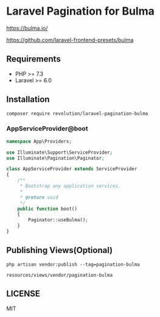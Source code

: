 # Laravel Pagination for Bulma

https://bulma.io/

https://github.com/laravel-frontend-presets/bulma

## Requirements
- PHP >= 7.3
- Laravel >= 6.0

## Installation

```
composer require revolution/laravel-pagination-bulma
```

### AppServiceProvider@boot

```php
namespace App\Providers;

use Illuminate\Support\ServiceProvider;
use Illuminate\Pagination\Paginator;

class AppServiceProvider extends ServiceProvider
{
    /**
     * Bootstrap any application services.
     *
     * @return void
     */
    public function boot()
    {
        Paginator::useBulma();
    }
}
```

## Publishing Views(Optional)
```
php artisan vendor:publish --tag=pagination-bulma
```

`resources/views/vendor/pagination-bulma`

## LICENSE
MIT  
